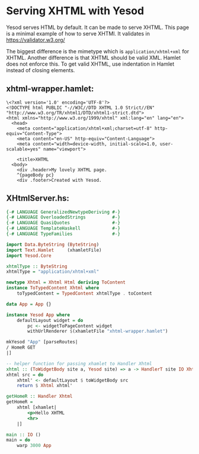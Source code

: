 # Serving XHTML with Yesod

Yesod serves HTML by default. It can be made to serve XHTML. This page is a minimal example of how to serve XHTMl. It validates in https://validator.w3.org/

The biggest difference is the mimetype which is `application/xhtml+xml` for XHTML. Another difference is that XHTML should be valid XML. Hamlet does not enforce this. To get valid XHTML, use indentation in Hamlet instead of closing elements.

## xhtml-wrapper.hamlet:
```
\<?xml version='1.0' encoding='UTF-8'?>
<!DOCTYPE html PUBLIC "-//W3C//DTD XHTML 1.0 Strict//EN" "http://www.w3.org/TR/xhtml1/DTD/xhtml1-strict.dtd">
<html xmlns="http://www.w3.org/1999/xhtml" xml:lang="en" lang="en">
  <head>
    <meta content="application/xhtml+xml;charset=utf-8" http-equiv="Content-Type">
    <meta content="en-US" http-equiv="Content-Language">
    <meta content="width=device-width, initial-scale=1.0, user-scalable=yes" name="viewport">

    <title>XHTML
  <body>
    <div .header>My lovely XHTML page.
    ^{pageBody pc}
    <div .footer>Created with Yesod.
```

## XHtmlServer.hs:
```haskell
{-# LANGUAGE GeneralizedNewtypeDeriving #-}
{-# LANGUAGE OverloadedStrings          #-}
{-# LANGUAGE QuasiQuotes                #-}
{-# LANGUAGE TemplateHaskell            #-}
{-# LANGUAGE TypeFamilies               #-}

import Data.ByteString (ByteString)
import Text.Hamlet     (xhamletFile)
import Yesod.Core

xhtmlType :: ByteString
xhtmlType = "application/xhtml+xml"

newtype Xhtml = Xhtml Html deriving ToContent
instance ToTypedContent Xhtml where
    toTypedContent = TypedContent xhtmlType . toContent

data App = App {}

instance Yesod App where
    defaultLayout widget = do
        pc <- widgetToPageContent widget
        withUrlRenderer $(xhamletFile "xhtml-wrapper.hamlet")

mkYesod "App" [parseRoutes|
/ HomeR GET
|]

-- helper function for passing xhamlet to Handler Xhtml
xhtml :: (ToWidgetBody site a, Yesod site) => a -> HandlerT site IO Xhtml
xhtml src = do
    xhtml' <- defaultLayout $ toWidgetBody src
    return $ Xhtml xhtml'

getHomeR :: Handler Xhtml
getHomeR =
    xhtml [xhamlet|
        <p>Hello XHTML
        <hr>
    |]

main :: IO ()
main = do
    warp 3000 App
```
